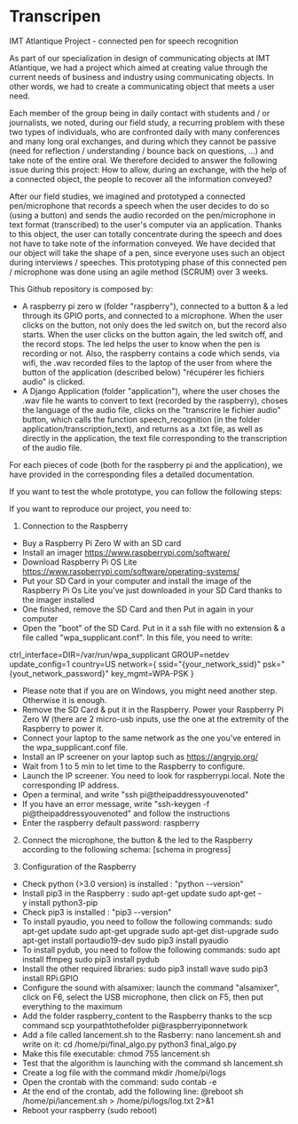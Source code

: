 # Transcripen
IMT Atlantique Project - connected pen for speech recognition

As part of our specialization in design of communicating objects at IMT Atlantique, we had a project which aimed at creating value through the current needs of business and industry using communicating objects. In other words, we had to create a communicating object that meets a user need.

Each member of the group being in daily contact with students and / or journalists, we noted, during our field study, a recurring problem with these two types of individuals, who are confronted daily with many conferences and many long oral exchanges, and during which they cannot be passive (need for reflection / understanding / bounce back on questions, ...) and take note of the entire oral. We therefore decided to answer the following issue during this project: How to allow, during an exchange, with the help of a connected object, the people to recover all the information conveyed?

After our field studies, we imagined and prototyped a connected pen/microphone that records a speech when the user decides to do so (using a button) and sends the audio recorded on the pen/microphone in text format (transcribed) to the user's computer via an application. Thanks to this object, the user can totally concentrate during the speech and does not have to take note of the information conveyed. We have decided that our object will take the shape of a pen, since everyone uses such an object during interviews / speeches. This prototyping phase of this connected pen / microphone was done using an agile method (SCRUM) over 3 weeks.


This Github repository is composed by:
- A raspberry pi zero w (folder "raspberry"), connected to a button & a led through its GPIO ports, and connected to a microphone. When the user clicks on the button, not only does the led switch on, but the record also starts. When the user clicks on the button again, the led switch off, and the record stops. The led helps the user to know when the pen is recording or not. Also, the raspberry contains a code which sends, via wifi, the .wav recorded files to the laptop of the user from where the button of the application (described below) "récupérer les fichiers audio" is clicked.
- A Django Application (folder "application"), where the user choses the .wav file he wants to convert to text (recorded by the raspberry), choses the language of the audio file, clicks on the "transcrire le fichier audio" button, which calls the function speech_recognition (in the folder application/transcription_text), and returns as a .txt file, as well as directly in the application, the text file corresponding to the transcription of the audio file.

For each pieces of code (both for the raspberry pi and the application), we have provided in the corresponding files a detailed documentation.


If you want to test the whole prototype, you can follow the following steps:

If you want to reproduce our project, you need to:
1) Connection to the Raspberry
- Buy a Raspberry Pi Zero W with an SD card
- Install an imager https://www.raspberrypi.com/software/ 
- Download Raspberry Pi OS Lite https://www.raspberrypi.com/software/operating-systems/ 
- Put your SD Card in your computer and install the image of the Raspberry Pi Os Lite you've just downloaded in your SD Card thanks to the imager installed
- One finished, remove the SD Card and then Put in again in your computer
- Open the "boot" of the SD Card. Put in it a ssh file with no extension & a file called "wpa_supplicant.conf". In this file, you need to write:

ctrl_interface=DIR=/var/run/wpa_supplicant GROUP=netdev
update_config=1
country=US
network={
	ssid="{your_network_ssid}"
	psk="{yout_network_password}"
	key_mgmt=WPA-PSK
}

- Please note that if you are on Windows, you might need another step. Otherwise it is enough.
- Remove the SD Card & put it in the Raspberry. Power your Raspberry Pi Zero W (there are 2 micro-usb inputs, use the one at the extremity of the Raspberry to power it.
- Connect your laptop to the same network as the one you've entered in the wpa_supplicant.conf file.
- Install an IP screener on your laptop such as https://angryip.org/
- Wait from 1 to 5 min to let time to the Raspberry to configure.
- Launch the IP screener. You need to look for raspberrypi.local. Note the corresponding IP address.
- Open a terminal, and write "ssh pi@theipaddressyouvenoted"
- If you have an error message, write "ssh-keygen -f pi@theipaddressyouvenoted" and follow the instructions
- Enter the raspberry default password: raspberry

2) Connect the microphone, the button & the led to the Raspberry according to the following schema:
[schema in progress]

3) Configuration of the Raspberry
- Check python (>3.0 version) is installed : "python --version"
- Install pip3 in the Raspberry : 
sudo apt-get update
sudo apt-get -y install python3-pip
- Check pip3 is installed : "pip3 --version"
- To install pyaudio, you need to follow the following commands:
sudo apt-get update 
sudo apt-get upgrade 
sudo apt-get dist-upgrade
sudo apt-get install portaudio19-dev 
sudo pip3 install pyaudio
- To install pydub, you need to follow the following commands:
sudo apt install ffmpeg
sudo pip3 install pydub
- Install the other required libraries:
sudo pip3 install wave
sudo pip3 install RPi.GPIO
- Configure the sound with alsamixer: launch the command "alsamixer", click on F6, select the USB microphone, then click on F5, then put everything to the maximum
- Add the folder raspberry_content to the Raspberry thanks to the scp command scp yourpathtothefolder pi@raspberryiponnetwork
- Add a file called lancement.sh to the Rasberry: nano lancement.sh and write on it:
cd /home/pi/final_algo.py
python3 final_algo.py
- Make this file executable: chmod 755 lancement.sh
- Test that the algorithm is launching with the command sh lancement.sh
- Create a log file with the command mkdir /home/pi/logs
- Open the crontab with the command: sudo contab -e
- At the end of the crontab, add the following line:
@reboot sh /home/pi/lancement.sh > /home/pi/logs/log.txt 2>&1
- Reboot your raspberry (sudo reboot)
